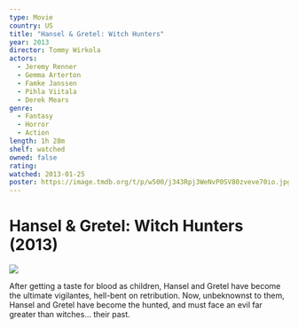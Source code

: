 ```yaml
---
type: Movie
country: US
title: "Hansel & Gretel: Witch Hunters"
year: 2013
director: Tommy Wirkola
actors:
  - Jeremy Renner
  - Gemma Arterton
  - Famke Janssen
  - Pihla Viitala
  - Derek Mears
genre:
  - Fantasy
  - Horror
  - Action
length: 1h 28m
shelf: watched
owned: false
rating:
watched: 2013-01-25
poster: https://image.tmdb.org/t/p/w500/j343Rpj3WeNvP0SV80zveve70io.jpg
---
```


# Hansel & Gretel: Witch Hunters (2013)

![](https://image.tmdb.org/t/p/w500/j343Rpj3WeNvP0SV80zveve70io.jpg)

After getting a taste for blood as children, Hansel and Gretel have become the ultimate vigilantes, hell-bent on retribution. Now, unbeknownst to them, Hansel and Gretel have become the hunted, and must face an evil far greater than witches... their past.